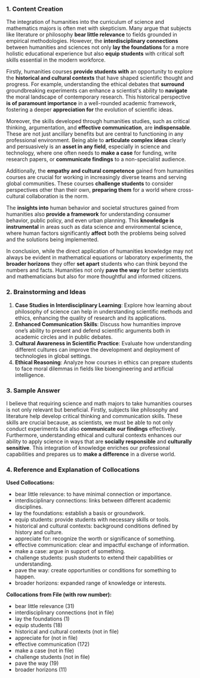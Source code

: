 ### 1. Content Creation

The integration of humanities into the curriculum of science and mathematics majors is often met with skepticism. Many argue that subjects like literature or philosophy **bear little relevance** to fields grounded in empirical methodologies. However, the **interdisciplinary connections** between humanities and sciences not only **lay the foundations** for a more holistic educational experience but also **equip students** with critical soft skills essential in the modern workforce.

Firstly, humanities courses **provide students with** an opportunity to explore the **historical and cultural contexts** that have shaped scientific thought and progress. For example, understanding the ethical debates that **surround** groundbreaking experiments can enhance a scientist's ability to **navigate** the moral landscape of contemporary research. This historical perspective **is of paramount importance** in a well-rounded academic framework, fostering a deeper **appreciation for** the evolution of scientific ideas.

Moreover, the skills developed through humanities studies, such as critical thinking, argumentation, and **effective communication**, are **indispensable**. These are not just ancillary benefits but are central to functioning in any professional environment. Being able to **articulate complex ideas** clearly and persuasively is an **asset in any field**, especially in science and technology, where one often needs to **make a case** for funding, write research papers, or **communicate findings** to a non-specialist audience.

Additionally, the **empathy and cultural competence** gained from humanities courses are crucial for working in increasingly diverse teams and serving global communities. These courses **challenge students** to consider perspectives other than their own, **preparing them** for a world where cross-cultural collaboration is the norm.

The **insights into** human behavior and societal structures gained from humanities also **provide a framework** for understanding consumer behavior, public policy, and even urban planning. This **knowledge is instrumental** in areas such as data science and environmental science, where human factors significantly **affect** both the problems being solved and the solutions being implemented.

In conclusion, while the direct application of humanities knowledge may not always be evident in mathematical equations or laboratory experiments, the **broader horizons** they offer **set apart** students who can think beyond the numbers and facts. Humanities not only **pave the way** for better scientists and mathematicians but also for more thoughtful and informed citizens.

### 2. Brainstorming and Ideas

1. **Case Studies in Interdisciplinary Learning**: Explore how learning about philosophy of science can help in understanding scientific methods and ethics, enhancing the quality of research and its applications.
2. **Enhanced Communication Skills**: Discuss how humanities improve one’s ability to present and defend scientific arguments both in academic circles and in public debates.
3. **Cultural Awareness in Scientific Practice**: Evaluate how understanding different cultures can improve the development and deployment of technologies in global settings.
4. **Ethical Reasoning**: Analyze how courses in ethics can prepare students to face moral dilemmas in fields like bioengineering and artificial intelligence.

### 3. Sample Answer

I believe that requiring science and math majors to take humanities courses is not only relevant but beneficial. Firstly, subjects like philosophy and literature help develop critical thinking and communication skills. These skills are crucial because, as scientists, we must be able to not only conduct experiments but also **communicate our findings** effectively. Furthermore, understanding ethical and cultural contexts enhances our ability to apply science in ways that are **socially responsible** and **culturally sensitive**. This integration of knowledge enriches our professional capabilities and prepares us to **make a difference** in a diverse world.

### 4. Reference and Explanation of Collocations

**Used Collocations:**
- bear little relevance: to have minimal connection or importance.
- interdisciplinary connections: links between different academic disciplines.
- lay the foundations: establish a basis or groundwork.
- equip students: provide students with necessary skills or tools.
- historical and cultural contexts: background conditions defined by history and culture.
- appreciate for: recognize the worth or significance of something.
- effective communication: clear and impactful exchange of information.
- make a case: argue in support of something.
- challenge students: push students to extend their capabilities or understanding.
- pave the way: create opportunities or conditions for something to happen.
- broader horizons: expanded range of knowledge or interests.

**Collocations from File (with row number):**
- bear little relevance (31)
- interdisciplinary connections (not in file)
- lay the foundations (1)
- equip students (18)
- historical and cultural contexts (not in file)
- appreciate for (not in file)
- effective communication (172)
- make a case (not in file)
- challenge students (not in file)
- pave the way (19)
- broader horizons (11)
